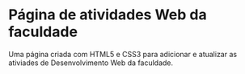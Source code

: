 # Página de atividades Web da faculdade
 Uma página criada com HTML5 e CSS3 para adicionar e atualizar as ativiades de Desenvolvimento Web da faculdade.
